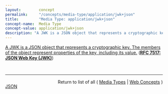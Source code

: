 ```yaml
---
layout:        concept
permalink:     "/concepts/media-type/application/jwk+json"
title:         "Media Type: application/jwk+json"
concept-name:  Media Type
concept-value: application/jwk+json
description: "A JWK is a JSON object that represents a cryptographic key. The members of the object represent properties of the key, including its value."
---
```


[A JWK is a JSON object that represents a cryptographic key. The members of the object represent properties of the key, including its value.](http://tools.ietf.org/html/rfc7517#section-4 "Read documentation for Media Type &#34;application/jwk+json&#34;") (**[RFC 7517: JSON Web Key (JWK)](/specs/IETF/RFC/7517 "A JSON Web Key (JWK) is a JavaScript Object Notation (JSON) data structure that represents a cryptographic key. This specification also defines a JWK Set JSON data structure that represents a set of JWKs. Cryptographic algorithms and identifiers for use with this specification are described in the separate JSON Web Algorithms (JWA) specification and IANA registries established by that specification.")**)

<br/>
<hr/>

<p style="float : left"><a href="./application/jwk+json.json" title="JSON representing this particular Web Concept value">JSON</a></p>
<p style="text-align: right">Return to list of all ( <a href="../media-type/">Media Types</a> | <a href="../">Web Concepts</a> )</p>
